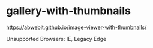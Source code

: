 # gallery-with-thumbnails

https://abwebit.github.io/image-viewer-with-thumbnails/  

Unsupported Browsers: IE, Legacy Edge
